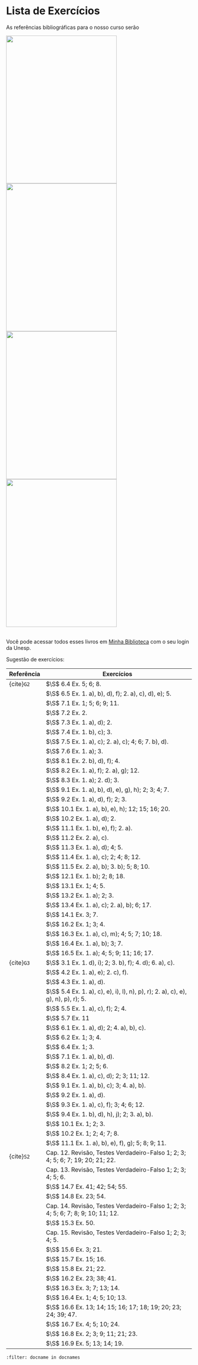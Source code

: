 # Lista de Exercícios

As referências bibliográficas para o nosso curso serão

<div>
<img src="https://www.grupogen.com.br/media/catalog/product/9/7/9788521635444.jpg" width="300" height="400"/>

<img src="https://storage.blucher.com.br/book/9788521201441_3d.png" width="300" height="400"/>
</div>

<div>
<img src="https://www.cengage.com.br/wp-content/uploads/2022/07/9786555584028-768x1024.jpg" width="300" height="400"/>

<img src="https://dl4326nmjp5rc.cloudfront.net/Custom/Content/Products/99/11/991121_calculo-volume-2_z3_636838527607246027.jpg" width="300" height="400"/>
</div>

</br>

Você pode acessar todos esses livros em [Minha Biblioteca](https://athena.biblioteca.unesp.br/minha-biblioteca) com o seu login da Unesp.

Sugestão de exercícios:

| Referência | Exercícios |
| ------     | --------   | 
|{cite}`G2`  | $\S$ 6.4 Ex. 5; 6; 8. 
|            | $\S$ 6.5 Ex. 1. a), b), d), f); 2. a), c), d), e); 5. 
|            | $\S$ 7.1 Ex. 1; 5; 6; 9; 11. 
|            | $\S$ 7.2 Ex. 2. 
|            | $\S$ 7.3 Ex. 1. a), d); 2. 
|            | $\S$ 7.4 Ex. 1. b), c); 3. 
|            | $\S$ 7.5 Ex. 1. a), c); 2. a), c); 4; 6; 7. b), d). 
|            | $\S$ 7.6 Ex. 1. a); 3. 
|            | $\S$ 8.1 Ex. 2. b), d), f); 4. 
|            | $\S$ 8.2 Ex. 1. a), f); 2. a), g); 12.
|            | $\S$ 8.3 Ex. 1. a); 2. d); 3.
|            | $\S$ 9.1 Ex. 1. a), b), d), e), g), h); 2; 3; 4; 7.
|            | $\S$ 9.2 Ex. 1. a), d), f); 2; 3.
|            | $\S$ 10.1 Ex. 1. a), b), e), h); 12; 15; 16; 20.
|            | $\S$ 10.2 Ex. 1. a), d); 2.
|            | $\S$ 11.1 Ex. 1. b), e), f); 2. a).
|            | $\S$ 11.2 Ex. 2. a), c).
|            | $\S$ 11.3 Ex. 1. a), d); 4; 5. 
|            | $\S$ 11.4 Ex. 1. a), c); 2; 4; 8; 12.
|            | $\S$ 11.5 Ex. 2. a), b); 3. b); 5; 8; 10.
|            | $\S$ 12.1 Ex. 1. b); 2; 8; 18.
|            | $\S$ 13.1 Ex. 1; 4; 5.
|            | $\S$ 13.2 Ex. 1. a); 2; 3.
|            | $\S$ 13.4 Ex. 1. a), c); 2. a), b); 6; 17.
|            | $\S$ 14.1 Ex. 3; 7.
|            | $\S$ 16.2 Ex. 1; 3; 4.
|            | $\S$ 16.3 Ex. 1. a), c), m); 4; 5; 7; 10; 18.
|            | $\S$ 16.4 Ex. 1. a), b); 3; 7.
|            | $\S$ 16.5 Ex. 1. a); 4; 5; 9; 11; 16; 17.
|{cite}`G3`  | $\S$ 3.1 Ex. 1. d), i); 2; 3. b), f); 4. d); 6. a), c).
|            | $\S$ 4.2 Ex. 1. a), e); 2. c), f).
|            | $\S$ 4.3 Ex. 1. a), d).
|            | $\S$ 5.4 Ex. 1. a), c), e), i), l), n), p), r); 2. a), c), e), g), n), p), r); 5.
|            | $\S$ 5.5 Ex. 1. a), c), f); 2; 4.
|            | $\S$ 5.7 Ex. 11
|            | $\S$ 6.1 Ex. 1. a), d); 2; 4. a), b), c).
|            | $\S$ 6.2 Ex. 1; 3; 4.
|            | $\S$ 6.4 Ex. 1; 3.
|            | $\S$ 7.1 Ex. 1. a), b), d).
|            | $\S$ 8.2 Ex. 1; 2; 5; 6.
|            | $\S$ 8.4 Ex. 1. a), c), d); 2; 3; 11; 12.
|            | $\S$ 9.1 Ex. 1. a), b), c); 3; 4. a), b).
|            | $\S$ 9.2 Ex. 1. a), d).
|            | $\S$ 9.3 Ex. 1. a), c), f); 3; 4; 6; 12.
|            | $\S$ 9.4 Ex. 1. b), d), h), j); 2; 3. a), b).
|            | $\S$ 10.1 Ex. 1; 2; 3.
|            | $\S$ 10.2 Ex. 1; 2; 4; 7; 8.
|            | $\S$ 11.1 Ex. 1. a), b), e), f), g); 5; 8; 9; 11.
|{cite}`S2`  | Cap. 12. Revisão, Testes Verdadeiro-Falso 1; 2; 3; 4; 5; 6; 7; 19; 20; 21; 22.         
|            | Cap. 13. Revisão, Testes Verdadeiro-Falso 1; 2; 3; 4; 5; 6.  
|            | $\S$ 14.7 Ex. 41; 42; 54; 55.
|            | $\S$ 14.8 Ex. 23; 54.       
|            | Cap. 14. Revisão, Testes Verdadeiro-Falso 1; 2; 3; 4; 5; 6; 7; 8; 9; 10; 11; 12.    
|            | $\S$ 15.3 Ex. 50.   
|            | Cap. 15. Revisão, Testes Verdadeiro-Falso 1; 2; 3; 4; 5.   
|            | $\S$ 15.6 Ex. 3; 21.
|            | $\S$ 15.7 Ex. 15; 16.
|            | $\S$ 15.8 Ex. 21; 22.
|            | $\S$ 16.2 Ex. 23; 38; 41.
|            | $\S$ 16.3 Ex. 3; 7; 13; 14.
|            | $\S$ 16.4 Ex. 1; 4; 5; 10; 13.
|            | $\S$ 16.6 Ex. 13; 14; 15; 16; 17; 18; 19; 20; 23; 24; 39; 47.
|            | $\S$ 16.7 Ex. 4; 5; 10; 24.
|            | $\S$ 16.8 Ex. 2; 3; 9; 11; 21; 23.
|            | $\S$ 16.9 Ex. 5; 13; 14; 19.
```{bibliography}
:filter: docname in docnames
```
